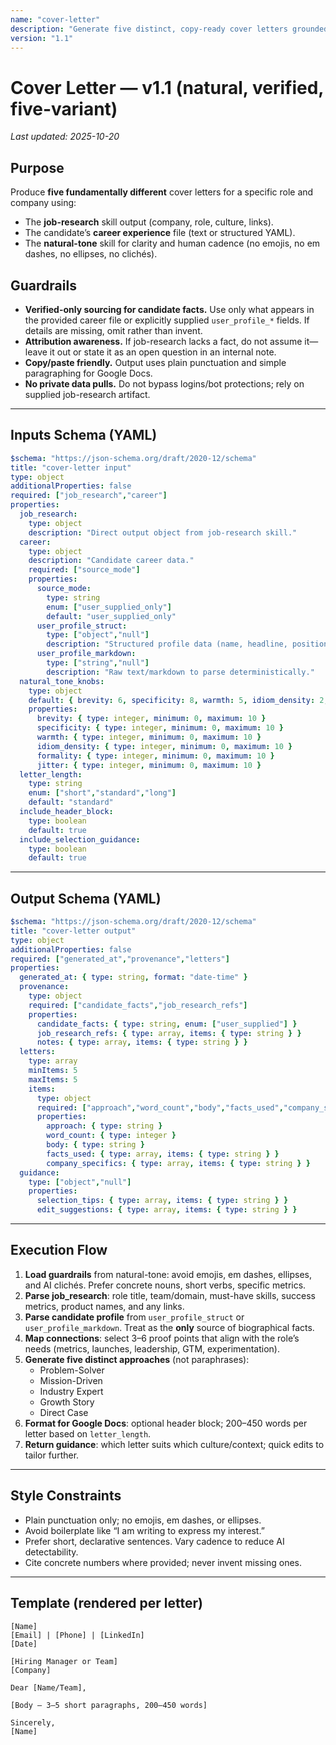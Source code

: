 ```yaml
---
name: "cover-letter"
description: "Generate five distinct, copy-ready cover letters grounded in the job-research output and the candidate’s verified career file; applies the natural-tone skill to avoid AI tells."
version: "1.1"
---
```


# Cover Letter — v1.1 (natural, verified, five-variant)

_Last updated: 2025-10-20_

## Purpose
Produce **five fundamentally different** cover letters for a specific role and company using:
- The **job-research** skill output (company, role, culture, links).
- The candidate’s **career experience** file (text or structured YAML).
- The **natural-tone** skill for clarity and human cadence (no emojis, no em dashes, no ellipses, no clichés).

## Guardrails
- **Verified-only sourcing for candidate facts.** Use only what appears in the provided career file or explicitly supplied `user_profile_*` fields. If details are missing, omit rather than invent.
- **Attribution awareness.** If job-research lacks a fact, do not assume it—leave it out or state it as an open question in an internal note.
- **Copy/paste friendly.** Output uses plain punctuation and simple paragraphing for Google Docs.
- **No private data pulls.** Do not bypass logins/bot protections; rely on supplied job-research artifact.

---

## Inputs Schema (YAML)
```yaml
$schema: "https://json-schema.org/draft/2020-12/schema"
title: "cover-letter input"
type: object
additionalProperties: false
required: ["job_research","career"]
properties:
  job_research:
    type: object
    description: "Direct output object from job-research skill."
  career:
    type: object
    description: "Candidate career data."
    required: ["source_mode"]
    properties:
      source_mode:
        type: string
        enum: ["user_supplied_only"]
        default: "user_supplied_only"
      user_profile_struct:
        type: ["object","null"]
        description: "Structured profile data (name, headline, positions[], achievements[], skills[])."
      user_profile_markdown:
        type: ["string","null"]
        description: "Raw text/markdown to parse deterministically."
  natural_tone_knobs:
    type: object
    default: { brevity: 6, specificity: 8, warmth: 5, idiom_density: 2, formality: 5, jitter: 4 }
    properties:
      brevity: { type: integer, minimum: 0, maximum: 10 }
      specificity: { type: integer, minimum: 0, maximum: 10 }
      warmth: { type: integer, minimum: 0, maximum: 10 }
      idiom_density: { type: integer, minimum: 0, maximum: 10 }
      formality: { type: integer, minimum: 0, maximum: 10 }
      jitter: { type: integer, minimum: 0, maximum: 10 }
  letter_length:
    type: string
    enum: ["short","standard","long"]
    default: "standard"
  include_header_block:
    type: boolean
    default: true
  include_selection_guidance:
    type: boolean
    default: true
```

---

## Output Schema (YAML)
```yaml
$schema: "https://json-schema.org/draft/2020-12/schema"
title: "cover-letter output"
type: object
additionalProperties: false
required: ["generated_at","provenance","letters"]
properties:
  generated_at: { type: string, format: "date-time" }
  provenance:
    type: object
    required: ["candidate_facts","job_research_refs"]
    properties:
      candidate_facts: { type: string, enum: ["user_supplied"] }
      job_research_refs: { type: array, items: { type: string } }
      notes: { type: array, items: { type: string } }
  letters:
    type: array
    minItems: 5
    maxItems: 5
    items:
      type: object
      required: ["approach","word_count","body","facts_used","company_specifics"]
      properties:
        approach: { type: string }
        word_count: { type: integer }
        body: { type: string }
        facts_used: { type: array, items: { type: string } }
        company_specifics: { type: array, items: { type: string } }
  guidance:
    type: ["object","null"]
    properties:
      selection_tips: { type: array, items: { type: string } }
      edit_suggestions: { type: array, items: { type: string } }
```

---

## Execution Flow
1) **Load guardrails** from natural-tone: avoid emojis, em dashes, ellipses, and AI clichés. Prefer concrete nouns, short verbs, specific metrics.
2) **Parse job_research**: role title, team/domain, must-have skills, success metrics, product names, and any links.
3) **Parse candidate profile** from `user_profile_struct` or `user_profile_markdown`. Treat as the **only** source of biographical facts.
4) **Map connections**: select 3–6 proof points that align with the role’s needs (metrics, launches, leadership, GTM, experimentation).
5) **Generate five distinct approaches** (not paraphrases):
   - Problem-Solver
   - Mission-Driven
   - Industry Expert
   - Growth Story
   - Direct Case
6) **Format for Google Docs**: optional header block; 200–450 words per letter based on `letter_length`.
7) **Return guidance**: which letter suits which culture/context; quick edits to tailor further.

---

## Style Constraints
- Plain punctuation only; no emojis, em dashes, or ellipses.
- Avoid boilerplate like “I am writing to express my interest.”
- Prefer short, declarative sentences. Vary cadence to reduce AI detectability.
- Cite concrete numbers where provided; never invent missing ones.

---

## Template (rendered per letter)
```
[Name]
[Email] | [Phone] | [LinkedIn]
[Date]

[Hiring Manager or Team]
[Company]

Dear [Name/Team],

[Body — 3–5 short paragraphs, 200–450 words]

Sincerely,
[Name]
```
